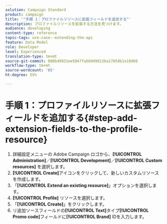 ```yaml
---
solution: Campaign Standard
product: campaign
title: '"手順 1：プロファイルリソースに拡張フィールドを追加する"'
description: プロファイルリソースを拡張する方法を見つけます。
audience: developing
content-type: reference
topic-tags: use-case--extending-the-api
feature: Data Model
role: Developer
level: Experienced
translation-type: tm+mt
source-git-commit: 088b49931ee5047fa6b949813ba17654b1e10d60
workflow-type: tm+mt
source-wordcount: '65'
ht-degree: 55%

---
```



# 手順 1：プロファイルリソースに拡張フィールドを追加する{#step-add-extension-fields-to-the-profile-resource}

1. 詳細設定メニューの Adobe Campaign ロゴから、**[!UICONTROL Administration]**／**[!UICONTROL Development]**／**[!UICONTROL Custom resources]** を選択します。
1. **[!UICONTROL Create]**&#x200B;アイコンをクリックして、新しいカスタムリソースを作成します。
1. 「**[!UICONTROL Extend an existing resource]**」オプションを選択します。
1. **[!UICONTROL Profile]** リソースを選択します。
1. 「**[!UICONTROL Create]**」をクリックします。
1. リ追加ソースフィールドの&#x200B;**[!UICONTROL Text]**&#x200B;タイプ&#x200B;**[!UICONTROL Promo code]**&#x200B;フィールドに&#x200B;**[!UICONTROL Brand]** IDを入力します。

